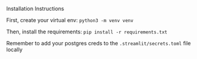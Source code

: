 Installation Instructions

First, create your virtual env: 
`python3 -m venv venv`

Then, install the requirements:
`pip install -r requirements.txt`

Remember to add your postgres creds to the `.streamlit/secrets.toml` file locally